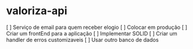 # valoriza-api

[ ] Serviço de email para quem receber elogio
[ ] Colocar em produção
[ ] Criar um frontEnd para a aplicação
[ ] Implementar SOLID
[ ] Criar um handler de erros customizaveis
[ ] Usar outro banco de dados
